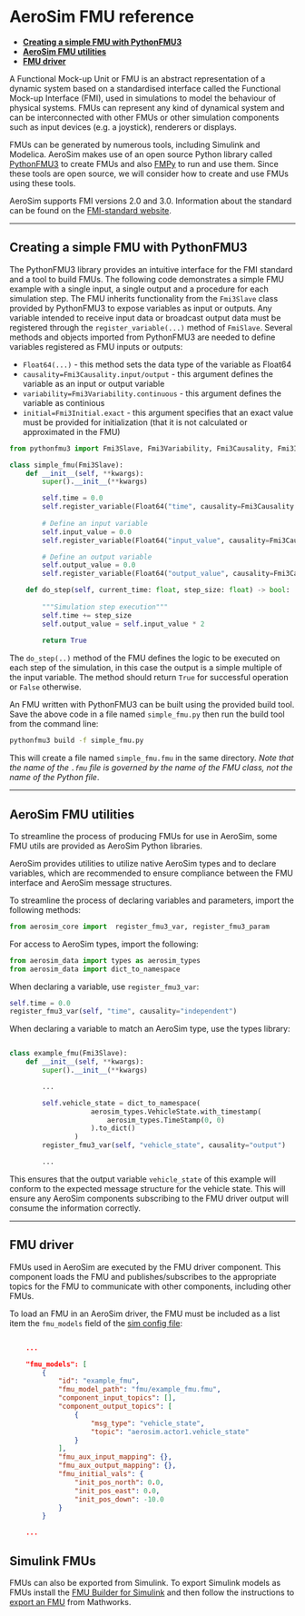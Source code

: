 # AeroSim FMU reference

* [__Creating a simple FMU with PythonFMU3__](#creating-a-simple-fmu-with-pythonfmu3)
* [__AeroSim FMU utilities__](#aerosim-fmu-utilities)
* [__FMU driver__](#fmu-driver)

A Functional Mock-up Unit or FMU is an abstract representation of a dynamic system based on a standardised interface called the Functional Mock-up Interface (FMI), used in simulations to model the behaviour of physical systems. FMUs can represent any kind of dynamical system and can be interconnected with other FMUs or other simulation components such as input devices (e.g. a joystick), renderers or displays.

FMUs can be generated by numerous tools, including Simulink and Modelica. AeroSim makes use of an open source Python library called [PythonFMU3](https://pypi.org/project/pythonfmu3/) to create FMUs and also [FMPy](https://pypi.org/project/pythonfmu3/) to run and use them. Since these tools are open source, we will consider how to create and use FMUs using these tools. 

AeroSim supports FMI versions 2.0 and 3.0. Information about the standard can be found on the [FMI-standard website](https://fmi-standard.org/). 

---

## Creating a simple FMU with PythonFMU3

The PythonFMU3 library provides an intuitive interface for the FMI standard and a tool to build FMUs. The following code demonstrates a simple FMU example with a single input, a single output and a procedure for each simulation step. The FMU inherits functionality from the `Fmi3Slave` class provided by PythonFMU3 to expose variables as input or outputs. Any variable intended to receive input data or broadcast output data must be registered through the `register_variable(...)` method of `FmiSlave`. Several methods and objects imported from PythonFMU3 are needed to define variables registered as FMU inputs or outputs:

* `Float64(...)` - this method sets the data type of the variable as Float64
* `causality=Fmi3Causality.input/output` - this argument defines the variable as an input or output variable
* `variability=Fmi3Variability.continuous` - this argument defines the variable as continious
* `initial=Fmi3Initial.exact` - this argument specifies that an exact value must be provided for initialization (that it is not calculated or approximated in the FMU)

```py
from pythonfmu3 import Fmi3Slave, Fmi3Variability, Fmi3Causality, Fmi3Initial, Float64

class simple_fmu(Fmi3Slave):
    def __init__(self, **kwargs):
        super().__init__(**kwargs)

        self.time = 0.0
        self.register_variable(Float64("time", causality=Fmi3Causality.independent, variability=Fmi3Variability.continuous))
        
        # Define an input variable
        self.input_value = 0.0
        self.register_variable(Float64("input_value", causality=Fmi3Causality.input, start=1, variability=Fmi3Variability.continuous, initial=Fmi3Initial.exact))

        # Define an output variable
        self.output_value = 0.0
        self.register_variable(Float64("output_value", causality=Fmi3Causality.output, start=1, variability=Fmi3Variability.continuous, initial=Fmi3Initial.exact))

    def do_step(self, current_time: float, step_size: float) -> bool:
        
        """Simulation step execution"""
        self.time += step_size
        self.output_value = self.input_value * 2
        
        return True
```

The `do_step(..)` method of the FMU defines the logic to be executed on each step of the simulation, in this case the output is a simple multiple of the input variable. The method should return `True` for successful operation or `False` otherwise.

An FMU written with PythonFMU3 can be built using the provided build tool. Save the above code in a file named `simple_fmu.py` then run the build tool from the command line:

```sh
pythonfmu3 build -f simple_fmu.py
```

This will create a file named `simple_fmu.fmu` in the same directory. *Note that the name of the `.fmu` file is governed by the name of the FMU class, not the name of the Python file*.

---

## AeroSim FMU utilities

To streamline the process of producing FMUs for use in AeroSim, some FMU utils are provided as AeroSim Python libraries.

AeroSim provides utilities to utilize native AeroSim types and to declare variables, which are recommended to ensure compliance between the FMU interface and AeroSim message structures. 

To streamline the process of declaring variables and parameters, import the following methods:

```py
from aerosim_core import  register_fmu3_var, register_fmu3_param
```

For access to AeroSim types, import the following:


```py
from aerosim_data import types as aerosim_types
from aerosim_data import dict_to_namespace
```

When declaring a variable, use `register_fmu3_var`:

```py
self.time = 0.0
register_fmu3_var(self, "time", causality="independent")
```

When declaring a variable to match an AeroSim type, use the types library:

```py

class example_fmu(Fmi3Slave):
    def __init__(self, **kwargs):
        super().__init__(**kwargs)

        ...

        self.vehicle_state = dict_to_namespace(
                    aerosim_types.VehicleState.with_timestamp(
                        aerosim_types.TimeStamp(0, 0)
                    ).to_dict()
                )
        register_fmu3_var(self, "vehicle_state", causality="output")

        ...

```

This ensures that the output variable `vehicle_state` of this example will conform to the expected message structure for the vehicle state. This will ensure any AeroSim components subscribing to the FMU driver output will consume the information correctly.

--- 

## FMU driver

FMUs used in AeroSim are executed by the FMU driver component. This component loads the FMU and publishes/subscribes to the appropriate topics for the FMU to communicate with other components, including other FMUs. 

To load an FMU in an AeroSim driver, the FMU must be included as a list item the `fmu_models` field of the [sim config file](sim_config.md):

```json

    ...

    "fmu_models": [
        {
            "id": "example_fmu",
            "fmu_model_path": "fmu/example_fmu.fmu",
            "component_input_topics": [],
            "component_output_topics": [
                {
                    "msg_type": "vehicle_state",
                    "topic": "aerosim.actor1.vehicle_state"
                }
            ],
            "fmu_aux_input_mapping": {},
            "fmu_aux_output_mapping": {},
            "fmu_initial_vals": {
                "init_pos_north": 0.0,
                "init_pos_east": 0.0,
                "init_pos_down": -10.0
            }
        }

    ...

```

## Simulink FMUs

FMUs can also be exported from Simulink. To export Simulink models as FMUs install the [FMU Builder for Simulink](https://www.mathworks.com/products/fmubuilder.html) and then follow the instructions to [export an FMU](https://es.mathworks.com/help/slcompiler/ug/simulinkfmuexample.html) from Mathworks.




